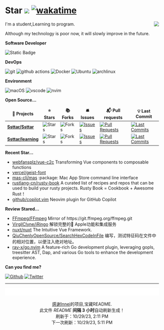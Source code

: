 # Star ![](https://visitor-badge.laobi.icu/badge?page_id=Ssttar.Ssttar) [![wakatime](https://wakatime.com/badge/user/840d21f8-ccf6-4443-ba54-0b5c2549c2e4.svg)](https://wakatime.com/@840d21f8-ccf6-4443-ba54-0b5c2549c2e4)

<picture>
  <source
    srcset="https://github-readme-stats.vercel.app/api?username=Ssttar&show_icons=true&theme=dark"
  />
  <source
    srcset="https://github-readme-stats.vercel.app/api?username=Ssttar&show_icons=true"
    media="(prefers-color-scheme: light), (prefers-color-scheme: no-preference)"
  />
  <img src="https://github-readme-stats.vercel.app/api?username=Ssttar&show_icons=true" align=right />
</picture>

I'm a student,Learning to program.

Although my technology is poor now, it will slowly improve in the future.

**Software Developer**

<p>
 <img alt="Static Badge" src="https://img.shields.io/badge/-clang-ea146?style=flat-square&logo=C&logoColor=white">
 <!-- <img alt="Static Badge" src="https://img.shields.io/badge/-rust-ea7?style=flat-square&logo=rust&logoColor=white"> -->
 <!-- <img alt="Static Badge" src="https://img.shields.io/badge/-go-%2300FFFF?style=flat-square&logo=go&logoColor=white"> -->
</p>

**DevOps**

<p>
  <img alt="git" src="https://img.shields.io/badge/-Git-F05032?style=flat-square&logo=git&logoColor=white" />
  <img alt="github actions"
    src="https://img.shields.io/badge/-Github_Actions-2088FF?style=flat-square&logo=github-actions&logoColor=white" />
  <img alt="Docker" src="https://img.shields.io/badge/-Docker-46a2f1?style=flat-square&logo=docker&logoColor=white" />
  <img alt="Ubuntu" src="https://img.shields.io/badge/-Ubuntu-DB652A?style=flat-square&logo=ubuntu&logoColor=white" />
  <img alt="archlinux" src="https://img.shields.io/badge/-archlinux-1793D1?style=flat-square&logo=ubuntu&logoColor=white" />
</p>

**Environment**

<p>
  <img alt="macOS" src="https://img.shields.io/badge/-macOS-333?style=flat-square&logo=apple&logoColor=white" />
  <img alt="vscode" src="https://img.shields.io/badge/Visual%20Studio%20Code-blue?style=flat-square&logo=visual-studio-code&logoColor=ffffff" />
  <img alt="nvim" src="https://img.shields.io/badge/NeoVim-649047?style=flat-square&logo=neovim&logoColor=ffffff" />
</p>

**Open Source...**

<table><thead align=center><tr border: none;><td><b>🎁 Projects</b></td><td><b>⭐ Stars</b></td><td><b>📚 Forks</b></td><td><b>🛎 Issues</b></td><td><b>📬 Pull requests</b></td><td><b>💡 Last Commit</b></td></tr></thead><tbody><tr><td><a href=https://github.com/Ssttar/Ssttar><b>Ssttar/Ssttar</b></a></td><td><img alt=Stars src="https://img.shields.io/github/stars/Ssttar/Ssttar?style=flat-square&labelColor=343b41"></td><td><img alt=Forks src="https://img.shields.io/github/forks/Ssttar/Ssttar?style=flat-square&labelColor=343b41"></td><td><a href=https://github.com/Ssttar/Ssttar/issues target=_blank><img alt=Issues src="https://img.shields.io/github/issues/Ssttar/Ssttar?style=flat-square&labelColor=343b41"></a></td><td><a href=https://github.com/Ssttar/Ssttar/pulls target=_blank><img alt="Pull Requests"src="https://img.shields.io/github/issues-pr/Ssttar/Ssttar?style=flat-square&labelColor=343b41"></a></td><td><a href=https://github.com/Ssttar/Ssttar/commits target=_blank><img alt="Last Commits"src="https://img.shields.io/github/last-commit/Ssttar/Ssttar?style=flat-square&labelColor=343b41"></a></td></tr><tr><td><a href=https://github.com/Ssttar/learning><b>Ssttar/learning</b></a></td><td><img alt=Stars src="https://img.shields.io/github/stars/Ssttar/learning?style=flat-square&labelColor=343b41"></td><td><img alt=Forks src="https://img.shields.io/github/forks/Ssttar/learning?style=flat-square&labelColor=343b41"></td><td><a href=https://github.com/Ssttar/learning/issues target=_blank><img alt=Issues src="https://img.shields.io/github/issues/Ssttar/learning?style=flat-square&labelColor=343b41"></a></td><td><a href=https://github.com/Ssttar/learning/pulls target=_blank><img alt="Pull Requests"src="https://img.shields.io/github/issues-pr/Ssttar/learning?style=flat-square&labelColor=343b41"></a></td><td><a href=https://github.com/Ssttar/learning/commits target=_blank><img alt="Last Commits"src="https://img.shields.io/github/last-commit/Ssttar/learning?style=flat-square&labelColor=343b41"></a></td></tr></tbody></table>

**Recent Star...**

<ul><li><a href=https://github.com/webfansplz/vue-c2c>webfansplz/vue-c2c</a><span> Transforming Vue components to composable functions</span></li><li><a href=https://github.com/vercel/geist-font>vercel/geist-font</a></li><li><a href=https://github.com/mas-cli/mas>mas-cli/mas</a><span> :package: Mac App Store command line interface</span></li><li><a href=https://github.com/rustlang-cn/rusty-book>rustlang-cn/rusty-book</a><span> A curated list of recipes and repos that can be used to build your rusty projects. Rusty Book = Cookbook + Awesome Rust！</span></li><li><a href=https://github.com/github/copilot.vim>github/copilot.vim</a><span> Neovim plugin for GitHub Copilot</span></li></ul>

**Review Stared...**

<ul><li><a href=https://github.com/FFmpeg/FFmpeg>FFmpeg/FFmpeg</a><span> Mirror of https://git.ffmpeg.org/ffmpeg.git</span></li><li><a href=https://github.com/VirgilClyne/iRingo>VirgilClyne/iRingo</a><span> 解锁完整的 Apple功能和集成服务</span></li><li><a href=https://github.com/nuxt/nuxt>nuxt/nuxt</a><span> The Intuitive Vue Framework.</span></li><li><a href=https://github.com/QiuChenlyOpenSource/SearchHexCodeInFile>QiuChenlyOpenSource/SearchHexCodeInFile</a><span> 编写，测试特征码在文件中的相对位置，以便注入绝对地址。</span></li><li><a href=https://github.com/ray-x/go.nvim>ray-x/go.nvim</a><span> A feature-rich Go development plugin, leveraging gopls, treesitter AST, Dap, and various Go tools to enhance the development experience.</span></li></ul>

**Can you find me?**

<p><a href="https://github.com/Ssttar" target="_blank"><img alt="Github" src="https://img.shields.io/badge/GitHub-%2312100E.svg?&style=for-the-badge&logo=Github&logoColor=white" /></a> <a href="https://twitter.com/ciLu270171" target="_blank"><img alt="Twitter" src="https://img.shields.io/badge/twitter-%231DA1F2.svg?&style=for-the-badge&logo=twitter&logoColor=white" />

---

<img src="./sponsorkit/sponsors.svg" />

<!-- motto -->
<p align=center>感谢<a href=https://github.com/Innei>Innei</a>的项目,宝藏README.<br>此文件 <i>README</i> <b>间隔 3 小时</b>自动刷新生成！<br>刷新于：10/29/23, 2:11 PM<br>下一次刷新：10/29/23, 5:11 PM</p>

